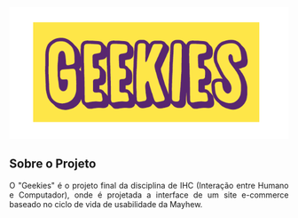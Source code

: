 <p align="center"><img src="https://raw.githubusercontent.com/tayh/geekies/master/logo1.png"></p>


## Sobre o Projeto 

<p align="justify">O "Geekies" é o projeto final da disciplina de IHC (Interação entre Humano e Computador), onde é projetada a interface de um site e-commerce baseado no ciclo de vida de usabilidade da Mayhew.</p>

